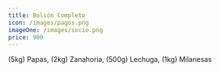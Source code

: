 ```yaml
---
title: Bolsón Completo
icon: /images/pagos.png
imageOne: /images/socio.png
price: 900
---
```

(5kg) Papas, (2kg) Zanahoria, (500g) Lechuga, (1kg) Milanesas